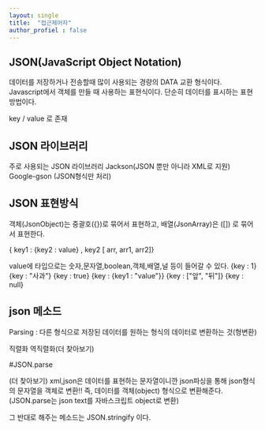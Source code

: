 ```yaml
---
layout: single
title:  "접근제어자"
author_profiel : false
---
```


## JSON(JavaScript Object Notation)
데이터를 저장하거나 전송할때 많이 사용되는 경량의 DATA 교환 형식이다.
Javascript에서 객체를 만들 때 사용하는 표현식이다.
단순히 데이터를 표시하는 표현 방법이다.

key / value 로 존재

## JSON 라이브러리

주로 사용되는 JSON 라이브러리
Jackson(JSON 뿐만 아니라 XML로 지원) 
Google-gson (JSON형식만 처리)

## JSON 표현방식

객체(JsonObject)는 중괄호({})로 묶어서 표현하고, 배열(JsonArray)은 ([]) 로 묶어서 표현한다.

{ key1 : {key2 : value} , key2 [ arr, arr1, arr2]}

value에 타입으로는 숫자,문자열,boolean,객체,배열,널 등이 들어갈 수 있다.
{key : 1}
{key : "사과"}
{key : true}
{key : {key1 : "value"}}
{key : ["앞", "뒤"]}
{key : null}

## json 메소드

Parsing : 다른 형식으로 저장된 데이터를 원하는 형식의 데이터로 변환하는 것(형변환)

직렬화 역직렬화(더 찾아보기)

#JSON.parse 

(더 찾아보기)
xml,json은 데이터를 표현하는 문자열이니깐 json파싱을 통해 json형식의 문자열을 객체로 변환!!
즉, 데이터를 객체(object) 형식으로 변환해준다.
(JSON.parse는 json text를 자바스크립트 object로 변환)

그 반대로 해주는 메소드는 JSON.stringify 이다.